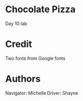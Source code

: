 # Chocolate Pizza
Day 10 lab

# Credit
Two fonts from Google fonts

# Authors
Navigator: Michelle
Driver: Shayne
